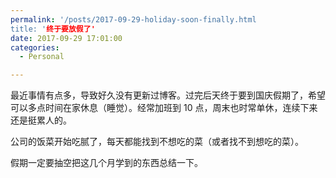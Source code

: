 ```yaml
---
permalink: '/posts/2017-09-29-holiday-soon-finally.html
title: '终于要放假了'
date: 2017-09-29 17:01:00
categories:
  - Personal

---
```





最近事情有点多，导致好久没有更新过博客。过完后天终于要到国庆假期了，希望可以多点时间在家休息（睡觉）。经常加班到 10 点，周末也时常单休，连续下来还是挺累人的。

公司的饭菜开始吃腻了，每天都能找到不想吃的菜（或者找不到想吃的菜）。

假期一定要抽空把这几个月学到的东西总结一下。
